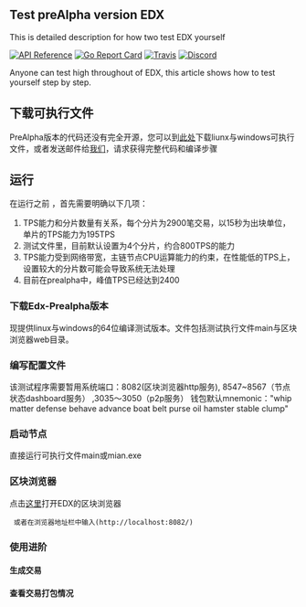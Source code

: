 ## Test preAlpha version EDX 

This is detailed description for how two test EDX yourself

[![API Reference](
https://camo.githubusercontent.com/915b7be44ada53c290eb157634330494ebe3e30a/68747470733a2f2f676f646f632e6f72672f6769746875622e636f6d2f676f6c616e672f6764646f3f7374617475732e737667
)](https://godoc.org/github.com/ethereum/go-ethereum)
[![Go Report Card](https://goreportcard.com/badge/github.com/ethereum/go-ethereum)](https://goreportcard.com/report/github.com/ethereum/go-ethereum)
[![Travis](https://travis-ci.org/ethereum/go-ethereum.svg?branch=master)](https://travis-ci.org/ethereum/go-ethereum)
[![Discord](https://img.shields.io/badge/discord-join%20chat-blue.svg)](https://discord.gg/nthXNEv)

Anyone can test high throughout of EDX, this article shows how to test yourself step by step.

## 下载可执行文件 

PreAlpha版本的代码还没有完全开源，您可以到[此处](https://github.com/EDXFund/MasterChain/releases)下载liunx与windows可执行文件，或者发送邮件给[我们](mailto://pluto.shu@gmail.com)，请求获得完整代码和编译步骤


## 运行

   在运行之前 ，首先需要明确以下几项：
   
   1) TPS能力和分片数量有关系，每个分片为2900笔交易，以15秒为出块单位，单片的TPS能力为195TPS
   2) 测试文件里，目前默认设置为4个分片，约合800TPS的能力
   3) TPS能力受到网络带宽，主链节点CPU运算能力的约束，在性能低的TPS上，设置较大的分片数可能会导致系统无法处理
   4) 目前在prealpha中，峰值TPS已经达到2400
   

### 下载Edx-Prealpha版本
   现提供linux与windows的64位编译测试版本。文件包括测试执行文件main与区块浏览器web目录。


### 编写配置文件
   该测试程序需要暂用系统端口：8082(区块浏览器http服务), 8547~8567（节点状态dashboard服务） ,3035～3050（p2p服务）
   钱包默认mnemonic："whip matter defense behave advance boat belt purse oil hamster stable clump"



### 启动节点
   直接运行可执行文件main或mian.exe


### 区块浏览器

 点击[这里](http://localhost:8082/)打开EDX的区块浏览器
```
 或者在浏览器地址栏中输入(http://localhost:8082/)
```

### 使用进阶
#### 生成交易
#### 查看交易打包情况

